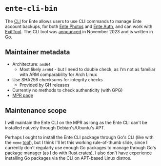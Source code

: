 # `ente-cli-bin`

The [CLI](https://github.com/ente-io/ente/tree/main/cli#readme) for Ente allows
users to use CLI commands to manage Ente account backups, for both
[Ente Photos](https://ente.io) and [Ente Auth](https://ente.io/auth), and can
work with [ExifTool](https://en.wikipedia.org/wiki/ExifTool).  The CLI tool was
[announced](https://ente.io/blog/ente-cli/) in November 2023 and is written in
[Go](https://en.wikipedia.org/wiki/Go_(programming_language)).

## Maintainer metadata
* Architecture: `amd64`
    * Most likely `arm64` - but I need to double check, as I'm not as familiar with ARM comparability for Arch Linux
* Use SHA256 checksums for integrity checks
    * Provided by GH releases
* Currently no methods to check authenticity (with GPG)
* [MPR page](https://mpr.makedeb.org/pkgbase/ente-cli-bin)

## Maintenance scope

I will maintain the Ente CLI on the MPR as long as the Ente CLI can't be
installed natively through Debian's/Ubuntu's APT.

Perhaps I ought to install the Ente CLI package through Go's CLI (like with the
`meme` [tool](https://github.com/nomad-software/meme)), but I think I'll let
this working rule-of-thumb slide, since I currently don't regularly use enough
Go packages to manage through Go's package manager (as I do with Rust crates).
I also don't have experience installing Go packages via the CLI on APT-based
Linux distros.
